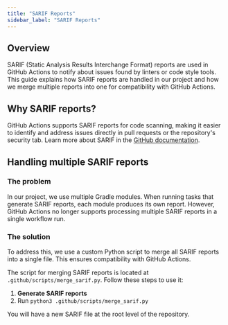 ```yaml
---
title: "SARIF Reports"
sidebar_label: "SARIF Reports"
---
```


## Overview

SARIF (Static Analysis Results Interchange Format) reports are used in GitHub Actions to notify about issues found by linters or code style tools. This guide explains how SARIF reports are handled in our project and how we merge multiple reports into one for compatibility with GitHub Actions.

## Why SARIF reports?

GitHub Actions supports SARIF reports for code scanning, making it easier to identify and address issues directly in pull requests or the repository's security tab. Learn more about SARIF in the [GitHub documentation](https://docs.github.com/en/code-security/code-scanning/integrating-with-code-scanning/sarif-support-for-code-scanning).

## Handling multiple SARIF reports

### The problem

In our project, we use multiple Gradle modules. When running tasks that generate SARIF reports, each module produces its own report. However, GitHub Actions no longer supports processing multiple SARIF reports in a single workflow run.

### The solution

To address this, we use a custom Python script to merge all SARIF reports into a single file. This ensures compatibility with GitHub Actions.

The script for merging SARIF reports is located at `.github/scripts/merge_sarif.py`. Follow these steps to use it:

1. **Generate SARIF reports**
2. Run `python3 .github/scripts/merge_sarif.py`

You will have a new SARIF file at the root level of the repository.

